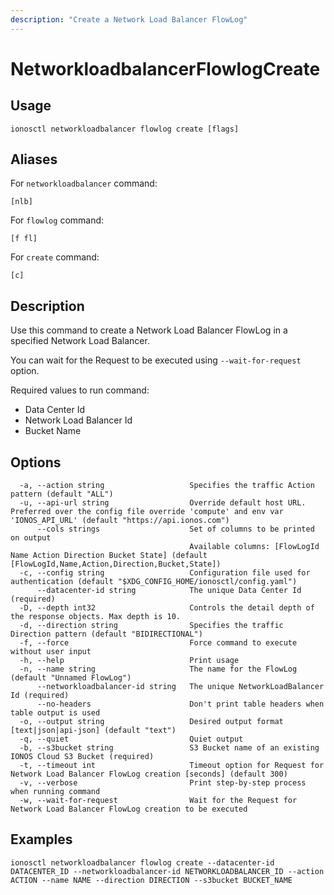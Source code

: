 ```yaml
---
description: "Create a Network Load Balancer FlowLog"
---
```


# NetworkloadbalancerFlowlogCreate

## Usage

```text
ionosctl networkloadbalancer flowlog create [flags]
```

## Aliases

For `networkloadbalancer` command:

```text
[nlb]
```

For `flowlog` command:

```text
[f fl]
```

For `create` command:

```text
[c]
```

## Description

Use this command to create a Network Load Balancer FlowLog in a specified Network Load Balancer.

You can wait for the Request to be executed using `--wait-for-request` option.

Required values to run command:

* Data Center Id
* Network Load Balancer Id
* Bucket Name

## Options

```text
  -a, --action string                   Specifies the traffic Action pattern (default "ALL")
  -u, --api-url string                  Override default host URL. Preferred over the config file override 'compute' and env var 'IONOS_API_URL' (default "https://api.ionos.com")
      --cols strings                    Set of columns to be printed on output 
                                        Available columns: [FlowLogId Name Action Direction Bucket State] (default [FlowLogId,Name,Action,Direction,Bucket,State])
  -c, --config string                   Configuration file used for authentication (default "$XDG_CONFIG_HOME/ionosctl/config.yaml")
      --datacenter-id string            The unique Data Center Id (required)
  -D, --depth int32                     Controls the detail depth of the response objects. Max depth is 10.
  -d, --direction string                Specifies the traffic Direction pattern (default "BIDIRECTIONAL")
  -f, --force                           Force command to execute without user input
  -h, --help                            Print usage
  -n, --name string                     The name for the FlowLog (default "Unnamed FlowLog")
      --networkloadbalancer-id string   The unique NetworkLoadBalancer Id (required)
      --no-headers                      Don't print table headers when table output is used
  -o, --output string                   Desired output format [text|json|api-json] (default "text")
  -q, --quiet                           Quiet output
  -b, --s3bucket string                 S3 Bucket name of an existing IONOS Cloud S3 Bucket (required)
  -t, --timeout int                     Timeout option for Request for Network Load Balancer FlowLog creation [seconds] (default 300)
  -v, --verbose                         Print step-by-step process when running command
  -w, --wait-for-request                Wait for the Request for Network Load Balancer FlowLog creation to be executed
```

## Examples

```text
ionosctl networkloadbalancer flowlog create --datacenter-id DATACENTER_ID --networkloadbalancer-id NETWORKLOADBALANCER_ID --action ACTION --name NAME --direction DIRECTION --s3bucket BUCKET_NAME
```

